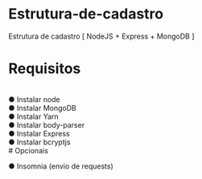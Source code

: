 # Estrutura-de-cadastro
Estrutura de cadastro [ NodeJS + Express + MongoDB ]
<br>
# Requisitos
<br>
● Instalar node<br>
● Instalar MongoDB<br>
● Instalar Yarn<br>
● Instalar body-parser<br>
● Instalar Express<br>
● Instalar bcryptjs<br>
# Opcionais

● Insomnia (envio de requests)
